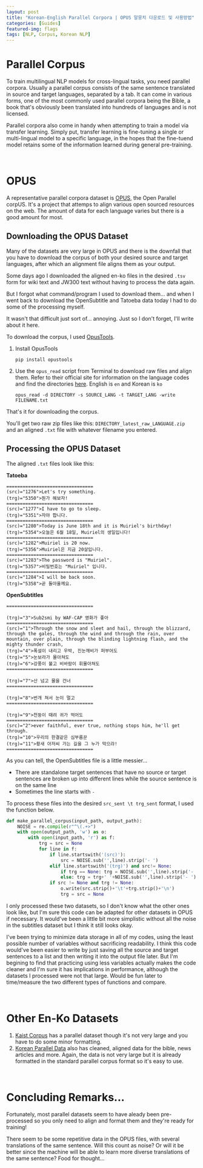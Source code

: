 ```yaml
---
layout: post
title: "Korean-English Parallel Corpora | OPUS 말뭉치 다운로드 및 사용방법"
categories: [Guides]
featured-img: flags
tags: [NLP, Corpus, Korean NLP]
---
```


# Parallel Corpus

To train multilingual NLP models for cross-lingual tasks, you need parallel corpora. Usually a parallel corpus consists of the same sentence translated in source and target languages, separated by a tab. It can come in various forms, one of the most commonly used parallel corpora being the Bible, a book that's obviously been translated into hundreds of languages and is not licensed. 

Parallel corpora also come in handy when attempting to train a model via transfer learning. Simply put, transfer learning is fine-tuning a single or multi-lingual model to a specific language, in the hopes that the fine-tuend model retains some of the information learned during general pre-training. 

<br>

# OPUS

A representative parallel corpora dataset is [OPUS](http://opus.nlpl.eu/), the Open Parallel corpUS. It's a project that attemps to align various open sourced resources on the web. The amount of data for each language varies but there is a good amount for most.


## Downloading the OPUS Dataset

Many of the datasets are very large in OPUS and there is the downfall that you have to download the corpus of both your desired source and target languages, after which an alignment file aligns them as your output.

Some days ago I downloaded the aligned en-ko files in the desired  `.tsv` form for wiki text and JW300 text without having to process the data again.

But I forgot what command/program I used to download them... and when I went back to download the OpenSubtitle and Tatoeba data today I had to do some of the processing myself. 

It wasn't that difficult just sort of... annoying. Just so I don't forget, I'll write about it here.

To download the corpus, I used [OpusTools](https://github.com/Helsinki-NLP/OpusTools/blob/master/opustools_pkg/README.md).

1. Install OpusTools
    ```
    pip install opustools
    ```
2. Use the `opus_read` script from Terminal to download raw files and align them. Refer to their official site for information on the language codes and find the directories [here](http://opus.nlpl.eu/opusapi/?corpora=True). English is `en` and Korean is `ko`
    ```
    opus_read -d DIRECTORY -s SOURCE_LANG -t TARGET_LANG -write FILENAME.txt
    ```

That's it for downloading the corpus. 

You'll get two raw zip files like this:  `DIRECTORY_latest_raw_LANGUAGE.zip`  
and an aligned `.txt` file with whatever filename you entered.


## Processing the OPUS Dataset

The aligned `.txt` files look like this:

**Tatoeba**
```
================================
(src)="1276">Let's try something.
(trg)="5350">뭔가 해보자!
================================
(src)="1277">I have to go to sleep.
(trg)="5351">자야 합니다.
================================
(src)="1280">Today is June 18th and it is Muiriel's birthday!
(trg)="5354">오늘은 6월 18일, Muiriel의 생일입니다!
================================
(src)="1282">Muiriel is 20 now.
(trg)="5356">Muiriel은 지금 20살입니다.
================================
(src)="1283">The password is "Muiriel".
(trg)="5357">비밀번호는 "Muiriel" 입니다.
================================
(src)="1284">I will be back soon.
(trg)="5358">곧 돌아올께요.
```

**OpenSubtitles**
```
================================

(trg)="3">Sub2smi by WAF-CAP 영화가 좋아
================================
(src)="1">Through the snow and sleet and hail, through the blizzard, through the gales, through the wind and through the rain, over mountain, over plain, through the blinding lightning flash, and the mighty thunder crash,
(trg)="4">폭설이 내리고 우박, 진눈깨비가 퍼부어도
(trg)="5">눈보라가 몰아쳐도
(trg)="6">강풍이 불고 비바람이 휘몰아쳐도
================================

(trg)="7">산 넘고 물을 건너
================================

(trg)="8">번개 쳐서 눈이 멀고
================================

(trg)="9">천둥이 때려 귀가 먹어도
================================
(src)="2">ever faithful, ever true, nothing stops him, he'll get through.
(trg)="10">우리의 한결같은 심부름꾼
(trg)="11">황새 아저씨 가는 길을 그 누가 막으랴!
================================
```

As you can tell, the OpenSubtitles file is a little messier...

- There are standalone target sentences that have no source or target sentences are broken up into different lines while the source sentence is on the same line
- Sometimes the line starts with `- `

To process these files into the desired `src_sent \t trg_sent` format, I used the function below. 

```python
def make_parallel_corpus(input_path, output_path):
    NOISE = re.compile(r"^\(.+>")
    with open(output_path, 'w') as o:
        with open(input_path, 'r') as f:
            trg = src = None
            for line in f:
                if line.startswith('(src)'): 
                    src = NOISE.sub('',line).strip('- ')
                elif line.startswith('(trg)') and src!= None: 
                    if trg == None: trg = NOISE.sub('',line).strip('- ')
                    else: trg = trg+' '+NOISE.sub('',line).strip('- ')
                if src != None and trg != None:
                    o.write(src.strip()+'\t'+trg.strip()+'\n')
                    trg = src = None
```

I only processed these two datasets, so I don't know what the other ones look like, but I'm sure this code can be adapted for other datasets in OPUS if necessary. It would've been a little bit more simplistic without all the noise in the subtitles dataset but I think it still looks okay.

I've been trying to minimize data storage in all of my codes, using the least possible number of variables without sacrificing readability. I think this code would've been easier to write by just saving all the source and target sentences to a list and then writing it into the output file later. But I'm begining to find that practicing using less variables actually makes the code cleaner and I'm sure it has implications in performance, although the datasets I processed were not that large. Would be fun later to time/measure the two different types of functions and compare.

<br>

# Other En-Ko Datasets

1. [Kaist Corpus](http://semanticweb.kaist.ac.kr/home/index.php/KAIST_Corpus) has a parallel dataset though it's not very large and you have to do some minor formatting.
2. [Korean Parallel Data](https://sites.google.com/site/koreanparalleldata/) also has cleaned, aligned data for the bible, news articles and more. Again, the data is not very large but it is already formatted in the standard parallel corpus format so it's easy to use.

<br>

# Concluding Remarks...

Fortunately, most parallel datasets seem to have aleady been pre-processed so you only need to align and format them and they're ready for training!

There seem to be some repetitive data in the OPUS files, with several translations of the same sentence. Will this count as noise? Or will it be better since the machine will be able to learn more diverse translations of the same sentence? Food for thought...